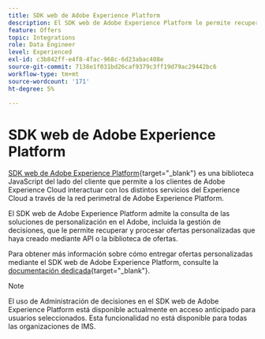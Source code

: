 ```yaml
---
title: SDK web de Adobe Experience Platform
description: El SDK web de Adobe Experience Platform le permite recuperar y procesar ofertas personalizadas que haya creado mediante API o la Biblioteca de ofertas.
feature: Offers
topic: Integrations
role: Data Engineer
level: Experienced
exl-id: c3b842ff-e4f8-4fac-968c-6d23abac408e
source-git-commit: 7138e1f031bd26caf9379c3ff19d79ac29442bc6
workflow-type: tm+mt
source-wordcount: '171'
ht-degree: 5%

---
```


# SDK web de Adobe Experience Platform

[SDK web de Adobe Experience Platform](https://experienceleague.adobe.com/docs/experience-platform/edge/home.html#video-overview){target=&quot;_blank&quot;} es una biblioteca JavaScript del lado del cliente que permite a los clientes de Adobe Experience Cloud interactuar con los distintos servicios del Experience Cloud a través de la red perimetral de Adobe Experience Platform.

El SDK web de Adobe Experience Platform admite la consulta de las soluciones de personalización en el Adobe, incluida la gestión de decisiones, que le permite recuperar y procesar ofertas personalizadas que haya creado mediante API o la biblioteca de ofertas.

Para obtener más información sobre cómo entregar ofertas personalizadas mediante el SDK web de Adobe Experience Platform, consulte la [documentación dedicada](https://experienceleague.adobe.com/docs/experience-platform/edge/personalization/offer-decisioning/offer-decisioning-overview.html#enabling-offer-decisioning){target=&quot;_blank&quot;}.

>[!NOTE]
>
>El uso de Administración de decisiones en el SDK web de Adobe Experience Platform está disponible actualmente en acceso anticipado para usuarios seleccionados. Esta funcionalidad no está disponible para todas las organizaciones de IMS.
